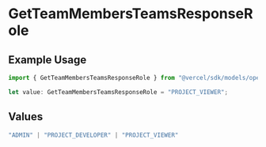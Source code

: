 # GetTeamMembersTeamsResponseRole

## Example Usage

```typescript
import { GetTeamMembersTeamsResponseRole } from "@vercel/sdk/models/operations/getteammembers.js";

let value: GetTeamMembersTeamsResponseRole = "PROJECT_VIEWER";
```

## Values

```typescript
"ADMIN" | "PROJECT_DEVELOPER" | "PROJECT_VIEWER"
```